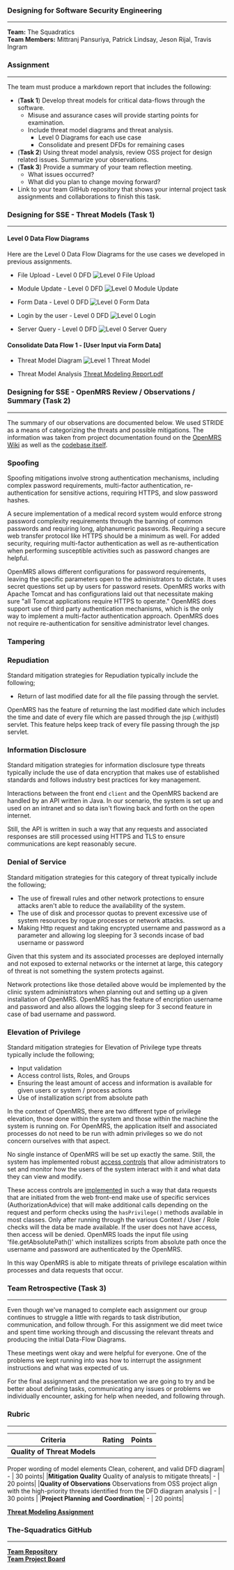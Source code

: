### Designing for Software Security Engineering

----

__Team:__ The Squadratics  
__Team Members:__ Mittranj Pansuriya, Patrick Lindsay, Jeson Rijal, Travis Ingram

### Assignment
---

The team must produce a markdown report that includes the following:

* (__Task 1__) Develop threat models for critical data-flows through the software.
  * Misuse and assurance cases will provide starting points for examination.
  * Include threat model diagrams and threat analysis.
    * Level 0 Diagrams for each use case
    * Consolidate and present DFDs for remaining cases
* (__Task 2__) Using threat model analysis, review OSS project for design related issues. Summarize your observations.
* (__Task 3__) Provide a summary of your team reflection meeting.
  * What issues occurred?
  * What did you plan to change moving forward?
* Link to your team GitHub repository that shows your internal project task assignments and collaborations to finish this task.

### Designing for SSE - Threat Models (Task 1)
---

#### Level 0 Data Flow Diagrams
 
 Here are the Level 0 Data Flow Diagrams for the use cases we developed in previous assignments.
 
 * File Upload - Level 0 DFD
 ![Level 0 File Upload](https://user-images.githubusercontent.com/46797572/68782284-c13c2d80-05fe-11ea-8868-19ca29a46577.JPG) 
 
 * Module Update - Level 0 DFD
 ![Level 0 Module Update](https://user-images.githubusercontent.com/46797572/68782282-c0a39700-05fe-11ea-88b4-93edd0f9c13a.JPG)

 * Form Data - Level 0 DFD
 ![Level 0 Form Data](https://user-images.githubusercontent.com/46797572/68782286-c13c2d80-05fe-11ea-9e4a-6149d0cdc2d9.JPG)

 * Login by the user - Level 0 DFD
 ![Level 0 Login](https://user-images.githubusercontent.com/46797572/68782287-c13c2d80-05fe-11ea-9f7f-6d0e2687fb60.JPG)
 
 * Server Query - Level 0 DFD
 ![Level 0 Server Query](https://user-images.githubusercontent.com/46797572/68782283-c13c2d80-05fe-11ea-8ca2-94e76c8e0ad7.JPG)


#### Consolidate Data Flow 1 - [User Input via Form Data]
 * Threat Model Diagram 
 ![Level 1 Threat Model](https://user-images.githubusercontent.com/46797572/68784063-97d0d100-0601-11ea-98f7-01593ab82be9.JPG)

 * Threat Model Analysis
 [Threat Modeling Report.pdf](https://github.com/The-Squadratics/openMRS_security_project/files/3842984/Threat.Modeling.Report.pdf)

### Designing for SSE - OpenMRS Review / Observations / Summary (Task 2) 

---
The summary of our observations are documented below.  We used STRIDE as a means of categorizing the threats and possible mitigations. The information was taken from project documentation found on the [OpenMRS Wiki](https://wiki.openmrs.org) as well as the [codebase itself](https://github.com/openmrs/openmrs-core).

### Spoofing

Spoofing mitigations involve strong authentication mechanisms, including complex password requirements, multi-factor authentication, re-authentication for sensitive actions, requiring HTTPS, and slow password hashes.

A secure implementation of a medical record system would enforce strong password complexity requirements through the banning of common passwords and requiring long, alphanumeric passwords. Requiring a secure web transfer protocol like HTTPS should be a minimum as well. For added security, requiring multi-factor authentication as well as re-authentication when performing susceptible activities such as password changes are helpful.

OpenMRS allows different configurations for password requirements, leaving the specific parameters open to the administrators to dictate. It uses secret questions set up by users for password resets. OpenMRS works with Apache Tomcat and has configurations laid out that necessitate making sure "all Tomcat applications require HTTPS to operate." OpenMRS does support use of third party authentication mechanisms, which is the only way to implement a multi-factor authentication approach. OpenMRS does not require re-authentication for sensitive administrator level changes.

### Tampering

### Repudiation

Standard mitigation strategies for Repudiation typically include the following;
* Return of last modified date for all the file passing through the servlet.

OpenMRS has the feature of returning the last modified date which includes the time and date of every file which are passed through the jsp (.withjstl) servlet. This feature helps keep track of every file passing through the jsp servlet.

### Information Disclosure

Standard mitigation strategies for information disclosure type threats typically include the use of data encryption that makes use of established standards and follows industry best practices for key management.

Interactions between the front end `client` and the OpenMRS backend are handled by an API written in Java.  In our scenario, the system is set up and used on an intranet and so data isn't flowing back and forth on the open internet.

Still, the API is written in such a way that any requests and associated responses are still processed using HTTPS and TLS to ensure communications are kept reasonably secure.

### Denial of Service

Standard mitigation strategies for this category of threat typically include the following;
* The use of firewall rules and other network protections to ensure attacks aren't able to reduce the availability of the system.
* The use of disk and processor quotas to prevent excessive use of system resources by rogue processes or network attacks.
* Making Http request and taking encrypted username and password as a parameter and allowing log sleeping for 3 seconds incase of bad     username or password

Given that this system and its associated processes are deployed internally and not exposed to external networks or the internet at large, this category of threat is not something the system protects against.

Network protections like those detailed above would be implemented by the clinic system administrators when planning out and setting up a given installation of OpenMRS. OpenMRS has the feature of encription username and password and also allows the logging sleep for 3 second feature in case of bad username and password.

### Elevation of Privilege

Standard mitigation strategies for Elevation of Privilege type threats typically include the following;
* Input validation
* Access control lists, Roles, and Groups
* Ensuring the least amount of access and information is available for given users or system / process actions
* Use of installization script from absolute path

In the context of OpenMRS, there are two different type of privilege elevation, those done within the system and those within the machine the system is running on. For OpenMRS, the application itself and associated processes do not need to be run with admin privileges so we do not concern ourselves with that aspect.

No single instance of OpenMRS will be set up exactly the same.  Still, the system has implemented robust [access controls](https://wiki.openmrs.org/display/docs/Access+Control+in+OpenMRS) that allow administrators to set and monitor how the users of the system interact with it and what data they can view and modify.

These access controls are [implemented](https://wiki.openmrs.org/display/docs/Privilege+Checking+for+Access+Control+in+OpenMRS) in such a way that data requests that are initiated from the web front-end make use of specific services (AuthorizationAdvice) that will make additional calls depending on the request and perform checks using the `hasPrivilege()` methods available in most classes.
Only after running through the various Context / User / Role checks will the data be made available.  If the user does not have access, then access will be denied. OpenMRS loads the input file using 'file.getAbsolutePath()' which installizes scripts from absolute path once the username and password are authenticated by the OpenMRS. 

In this way OpenMRS is able to mitigate threats of privilege escalation within processes and data requests that occur.


### Team Retrospective (Task 3)
---

Even though we've managed to complete each assignment our group continues to struggle a little with regards to task distribution, communication, and follow through.  For this assignment we did meet twice and spent time working through and discussing the relevant threats and producing the initial Data-Flow Diagrams.

These meetings went okay and were helpful for everyone. One of the problems we kept running into was how to interrupt the assignment instructions and what was expected of us.

For the final assignment and the presentation we are going to try and be better about defining tasks, communicating any issues or problems we individually encounter, asking for help when needed, and following through.

### Rubric

---

|Criteria|Rating|Points|
|---|---|---|
|__Quality of Threat Models__
Proper wording of model elements
Clean, coherent, and valid DFD diagram| - | 30 points|
|__Mitigation Quality__
Quality of analysis to mitigate threats| - | 20 points|
|__Quality of Observations__
Observations from OSS project align with the high-priority threats identified from the DFD diagram analysis | - | 30 points |
|__Project Planning and Coordination__| - | 20 points|

[__Threat Modeling Assignment__](https://robinagandhi.github.io/swa/slides/lecture-4/design-for-software-se.html#66)

### The-Squadratics GitHub
---
[__Team Repository__](https://github.com/The-Squadratics/openMRS_security_project)  
[__Team Project Board__](https://github.com/The-Squadratics/openMRS_security_project/projects/1)
